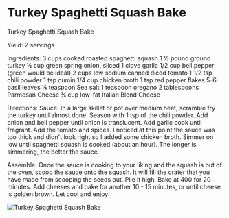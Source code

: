 # Turkey Spaghetti Squash Bake

Turkey Spaghetti Squash Bake

Yield:
2 servings

Ingredients:
3 cups cooked roasted spaghetti squash
1 ½ pound ground turkey
½ cup green spring onion, sliced
1 clove garlic
1/2 cup bell pepper (green would be ideal)
2 cups low sodium canned diced tomato
1 1/2 tsp chili powder
1 tsp cumin
1/4 cup chicken broth
1 tsp red pepper flakes
5-6 basil leaves
¼ teaspoon Sea salt
1 teaspoon oregano
2 tablespoons Parmesan Cheese
¾ cup low-fat Italian Blend Cheese

Directions:
Sauce:
In a large skillet or pot over medium heat, scramble fry the turkey until almost done. Season with 1 tsp of the chili powder.
Add onion and bell pepper until onion is translucent. Add garlic cook until fragrant.
Add the tomato and spices. I noticed at this point the sauce was too thick and didn't look right so I added some chicken broth.
Simmer on low until spaghetti squash is cooked (about an hour). The longer is simmering, the better the sauce.

Assemble:
Once the sauce is cooking to your liking and the squash is out of the oven, scoop the sauce onto the squash. It will fill the crater that you have made from scooping the seeds out. Pile it high.
Bake at 400 for 20 minutes.
Add cheeses and bake for another 10 - 15 minutes, or until cheese is golden brown.
Let cool and enjoy!

![Turkey Spaghetti Squash Bake](/images/Turkey%20Spaghetti%20Squash%20Bake.png)

